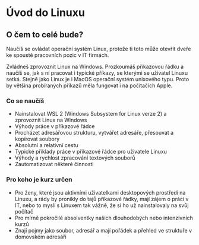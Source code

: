 # Úvod do Linuxu

## O čem to celé bude?

Naučíš se ovládat operační systém Linux, protože ti toto může otevřít dveře ke spoustě pracovních pozic v IT firmách.

Zvládneš zprovoznit Linux na Windows. Prozkoumáš příkazovou řádku a naučíš se, jak s ní pracovat i typické příkazy, se kterými se uživatel Linuxu setká. Stejně jako Linux je i MacOS operační systém unixového typu. Proto by většina probíraných příkazů měla fungovat i na počítačích Apple.

### Co se naučíš

  * Nainstalovat WSL 2 (Windows Subsystem for Linux verze 2) a zprovoznit Linux na Windows
  * Výhody práce v příkazové řádce
  * Procházet adresářovou strukturu, vytvářet adresáře, přesouvat a kopírovat soubory
  * Absolutní a relativní cestu
  * Typické příklady práce v příkazové řádce pro uživatele Linuxu
  * Výhody a rychlost zpracování textových souborů
  * Zautomatizovat některé činnosti

### Pro koho je kurz určen

  * Pro ženy, které jsou aktivními uživatelkami desktopových prostředí na Linuxu, a rády by pronikly do tajů příkazové řádky, mají zájem o práci v IT, nebo to myslí s Linuxem tak vážně, že si ho už nainstalovaly na svůj počítač
  * Pro mírně pokročilé absolventky našich dlouhodobých nebo intenzivních kurzů
  * Znají pojmy jako soubor, adresář a mají pořádek a přehled ve struktuře v domovském adresáři
